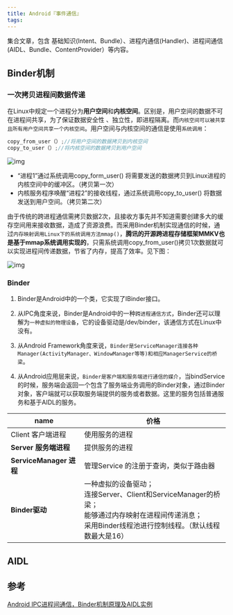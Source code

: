 ```yaml
---
title: Android『事件通信』
tags:
---
```


集合文章，包含 基础知识(Intent、Bundle）、进程内通信(Handler)、进程间通信(AIDL、Bundle、ContentProvider）等内容。



## Binder机制

### 一次拷贝进程间数据传递

在Linux中规定一个进程分为**用户空间**和**内核空间**。区别是，用户空间的数据不可在进程间共享，为了保证数据安全性 、独立性，即进程隔离。而`内核空间可以被共享且所有用户空间共享一个内核空间`。用户空间与内核空间的通信是使用`系统调用`：

```java
copy_from_user（）;//将用户空间的数据拷贝到内核空间
copy_to_user（）;//将内核空间的数据拷贝到用户空间
```

![img](http://47.110.40.63:8080/img/blog/传统跨进程通信流程.png)

- “进程1”通过系统调用copy_form_user() 将需要发送的数据拷贝到Linux进程的内核空间中的缓冲区。（拷贝第一次）
- 内核服务程序唤醒“进程2”的接收线程，通过系统调用copy_to_user() 将数据发送到用户空间。（拷贝第二次）

由于传统的跨进程通信需拷贝数据2次，且接收方事先并不知道需要创建多大的缓存空间用来接收数据，造成了资源浪费。而采用Binder机制实现通信的时候，通过`内存映射调用Linux下的系统调用方法mmap()`，**腾讯的开源跨进程存储框架MMKV也是基于mmap系统调用实现的**，只需系统调用copy_from_user()拷贝1次数据就可以实现进程间传递数据，节省了内存，提高了效率。见下图：

![img](http://47.110.40.63:8080/img/blog/mmap实现一次拷贝完成进程通信.png)

### Binder

1. Binder是Android中的一个类，它实现了IBinder接口。

2. 从IPC角度来说，Binder是Android中的一种`跨进程通信方式`，Binder还可以理解为`一种虚拟的物理设备`，它的设备驱动是/dev/binder，该通信方式在Linux中没有。

3. 从Android Framework角度来说，`Binder是ServiceManager连接各种Manager(ActivityManager、WindowManager等等)和相应ManagerService的桥梁`。

4. 从Android应用层来说，`Binder是客户端和服务端进行通信的媒介`，当bindService的时候，服务端会返回一个包含了服务端业务调用的Binder对象，通过Binder对象，客户端就可以获取服务端提供的服务或者数据。这里的服务包括普通服务和基于AIDL的服务。

| name                    | 价格                                                         |
| ----------------------- | ------------------------------------------------------------ |
| Client 客户端进程       | 使用服务的进程                                               |
| **Server 服务端进程**   | 提供服务的进程                                               |
| **ServiceManager 进程** | 管理Service 的注册于查询，类似于路由器                       |
| **Binder驱动**          | 一种虚拟的设备驱动； <br>连接Server、Client和ServiceManager的桥梁；<br>能够通过内存映射在进程间传递消息；<br>采用Binder线程池进行控制线程。（默认线程数最大是16） |




## AIDL





## 参考

[Android IPC进程间通信，Binder机制原理及AIDL实例](https://blog.csdn.net/csdn_aiyang/article/details/81592394)